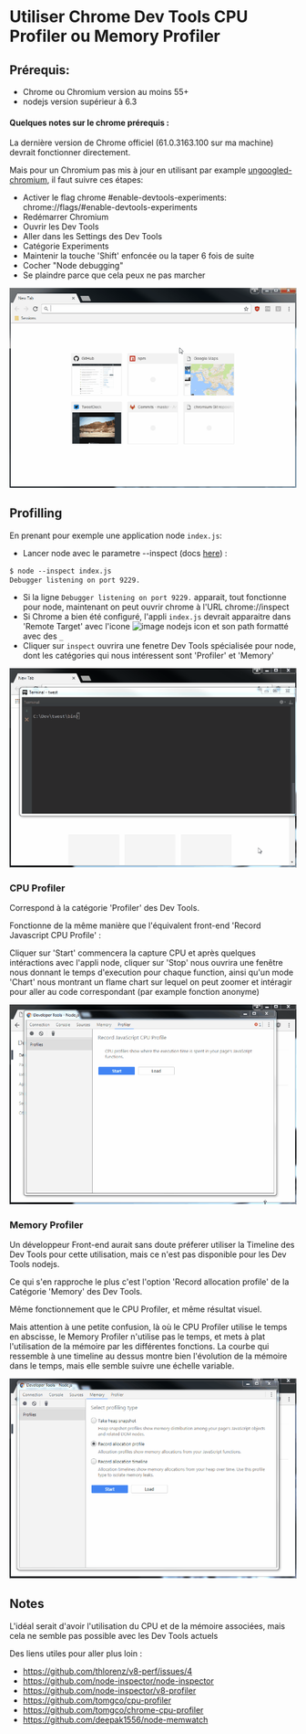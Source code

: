 # Utiliser Chrome Dev Tools CPU Profiler ou Memory Profiler

## Prérequis:

- Chrome ou Chromium version au moins 55+
- nodejs version supérieur à 6.3

#### Quelques notes sur le chrome prérequis :

La dernière version de Chrome officiel (61.0.3163.100 sur ma machine) devrait fonctionner directement.

Mais pour un Chromium pas mis à jour en utilisant par example [ungoogled-chromium](https://github.com/Eloston/ungoogled-chromium), il faut suivre ces étapes:
- Activer le flag chrome #enable-devtools-experiments: chrome://flags/#enable-devtools-experiments
- Redémarrer Chromium
- Ouvrir les Dev Tools
- Aller dans les Settings des Dev Tools
- Catégorie Experiments
- Maintenir la touche 'Shift' enfoncée ou la taper 6 fois de suite
- Cocher "Node debugging"
- Se plaindre parce que cela peux ne pas marcher

![Activer les dev tools pour nodejs](https://github.com/antonin-lebrard/nodejs-profiling-tutos/blob/master/enableExperiments.gif)

## Profilling

En prenant pour exemple une application node `index.js`:
- Lancer node avec le parametre --inspect (docs [here](https://nodejs.org/api/cli.html#cli_inspect_host_port)) : 

```
$ node --inspect index.js
Debugger listening on port 9229.
```

- Si la ligne `Debugger listening on port 9229.` apparait, tout fonctionne pour node, maintenant on peut ouvrir chrome à l'URL chrome://inspect
- Si Chrome a bien été configuré, l'appli `index.js` devrait apparaitre dans 'Remote Target' avec l'icone ![image nodejs icon](https://nodejs.org/static/favicon.png) et son path formatté avec des `_`
- Cliquer sur `inspect` ouvrira une fenetre Dev Tools spécialisée pour node, dont les catégories qui nous intéressent sont 'Profiler' et 'Memory'

![Ouvrir les dev tools sur une appli exemple](https://github.com/antonin-lebrard/nodejs-profiling-tutos/blob/master/openNodeDevTools.gif)

### CPU Profiler

Correspond à la catégorie 'Profiler' des Dev Tools.

Fonctionne de la même manière que l'équivalent front-end 'Record Javascript CPU Profile' :

Cliquer sur 'Start' commencera la capture CPU et après quelques intéractions avec l'appli node, cliquer sur 'Stop' nous ouvrira une fenêtre nous donnant le temps d'execution pour chaque function, ainsi qu'un mode 'Chart' nous montrant un flame chart sur lequel on peut zoomer et intéragir pour aller au code correspondant (par example fonction anonyme)

![Utiliser le CPU Profiler](https://github.com/antonin-lebrard/nodejs-profiling-tutos/blob/master/recordCPU.gif)

### Memory Profiler

Un développeur Front-end aurait sans doute préferer utiliser la Timeline des Dev Tools pour cette utilisation, mais ce n'est pas disponible pour les Dev Tools nodejs.

Ce qui s'en rapproche le plus c'est l'option 'Record allocation profile' de la Catégorie 'Memory' des Dev Tools.

Même fonctionnement que le CPU Profiler, et même résultat visuel.

Mais attention à une petite confusion, là où le CPU Profiler utilise le temps en abscisse, le Memory Profiler n'utilise pas le temps, et mets à plat l'utilisation de la mémoire par les différentes fonctions. La courbe qui ressemble à une timeline au dessus montre bien l'évolution de la mémoire dans le temps, mais elle semble suivre une échelle variable.

![Utiliser le Memory Profiler](https://github.com/antonin-lebrard/nodejs-profiling-tutos/blob/master/recordMemory.gif)

## Notes

L'idéal serait d'avoir l'utilisation du CPU et de la mémoire associées, mais cela ne semble pas possible avec les Dev Tools actuels

Des liens utiles pour aller plus loin :

- https://github.com/thlorenz/v8-perf/issues/4
- https://github.com/node-inspector/node-inspector
- https://github.com/node-inspector/v8-profiler
- https://github.com/tomgco/cpu-profiler
- https://github.com/tomgco/chrome-cpu-profiler
- https://github.com/deepak1556/node-memwatch
